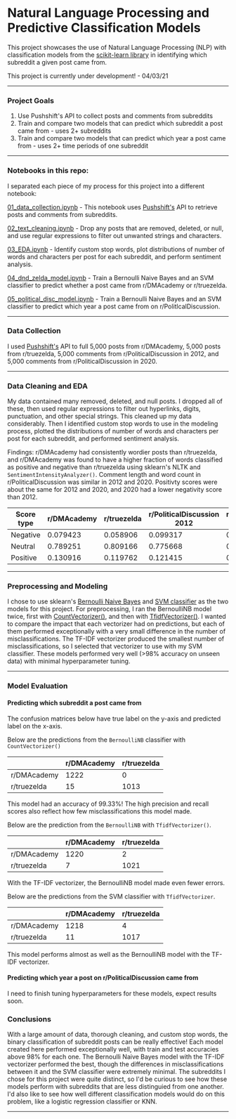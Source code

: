 # Natural Language Processing and Predictive Classification Models

This project showcases the use of Natural Language Processing (NLP) with classification models from the [scikit-learn library](https://scikit-learn.org/stable/index.html) in identifying which subreddit a given post came from. 

This project is currently under development! - 04/03/21

---

### Project Goals

1. Use Pushshift's API to collect posts and comments from subreddits
2. Train and compare two models that can predict which subreddit a post came from - uses 2+ subreddits
3. Train and compare two models that can predict which year a post came from - uses 2+ time periods of one subreddit

---

### Notebooks in this repo:

I separated each piece of my process for this project into a different notebook:

[01_data_collection.ipynb](https://git.generalassemb.ly/dgumustel/project_3/blob/master/notebooks/01_data_collection.ipynb) - This notebook uses [Pushshift's](https://github.com/pushshift/api) API to retrieve posts and comments from subreddits. 

[02_text_cleaning.ipynb](https://git.generalassemb.ly/dgumustel/project_3/blob/master/notebooks/02_text_cleaning.ipynb) - Drop any posts that are removed, deleted, or null, and use regular expressions to filter out unwanted strings and characters.

[03_EDA.ipynb](https://git.generalassemb.ly/dgumustel/project_3/blob/master/notebooks/03_EDA.ipynb) - Identify custom stop words, plot distributions of number of words and characters per post for each subreddit, and perform sentiment analysis.

[04_dnd_zelda_model.ipynb](https://git.generalassemb.ly/dgumustel/project_3/blob/master/notebooks/04_dnd_zelda_model.ipynb) - Train a Bernoulli Naive Bayes and an SVM classifier to predict whether a post came from r/DMAcademy or r/truezelda.

[05_political_disc_model.ipynb](https://git.generalassemb.ly/dgumustel/project_3/blob/master/notebooks/05_political_disc_model.ipynb) - Train a Bernoulli Naive Bayes and an SVM classifier to predict which year a post came from on r/PolitlcalDiscussion.

---

### Data Collection

I used [Pushshift's](https://github.com/pushshift/api) API to full 5,000 posts from r/DMAcademy, 5,000 posts from r/truezelda, 5,000 comments from r/PoliticalDiscussion in 2012, and 5,000 comments from r/PoliticalDiscussion in 2020. 

---

### Data Cleaning and EDA

My data contained many removed, deleted, and null posts. I dropped all of these, then used regular expressions to filter out hyperlinks, digits, punctuation, and other special strings. This cleaned up my data considerably. Then I identified custom stop words to use in the modeling process, plotted the distributions of number of words and characters per post for each subreddit, and performed sentiment analysis. 

Findings: r/DMAcademy had consistently wordier posts than r/truezelda, and r/DMAcademy was found to have a higher fraction of words classified as positive and negative than r/truezelda using sklearn's NLTK and `SentimentIntensityAnalyzer()`. Comment length and word count in r/PoliticalDiscussion was similar in 2012 and 2020. Positivty scores were about the same for 2012 and 2020, and 2020 had a lower negativity score than 2012. 

| Score type | r/DMAcademy | r/truezelda | r/PoliticalDiscussion 2012 | r/PoliticalDiscussion 2020 |
|------------|-------------|-------------|----------------------------|----------------------------|
| Negative   | 0.079423    | 0.058906    | 0.099317                   | 0.085801                   |
| Neutral    | 0.789251    | 0.809166    | 0.775668                   | 0.791869                   |
| Positive   | 0.130916    | 0.119762    | 0.121415                   | 0.119317                   |

---

### Preprocessing and Modeling

I chose to use sklearn's [Bernoulli Naive Bayes](https://scikit-learn.org/stable/modules/generated/sklearn.naive_bayes.BernoulliNB.html) and [SVM classifier](https://scikit-learn.org/stable/modules/generated/sklearn.svm.SVC.html) as the two models for this project. For preprocessing, I ran the BernoulliNB model twice, first with [CountVectorizer()](https://scikit-learn.org/stable/modules/generated/sklearn.feature_extraction.text.CountVectorizer.html), and then with [TfidfVectorizer()](https://scikit-learn.org/stable/modules/generated/sklearn.feature_extraction.text.TfidfVectorizer.html). I wanted to compare the impact that each vectorizer had on predictions, but each of them performed exceptionally with a very small difference in the number of misclassifications. The TF-IDF vectorizer produced the smallest number of misclassifications, so I selected that vectorizer to use with my SVM classifier. These models performed very well (>98% accuracy on unseen data) with minimal hyperparameter tuning. 

---

### Model Evaluation

#### Predicting which subreddit a post came from

The confusion matrices below have true label on the y-axis and predicted label on the x-axis.


Below are the predictions from the `BernoulliNB` classifier with `CountVectorizer()`

|             | r/DMAcademy | r/truezelda |
|-------------|-------------|-------------|
| r/DMAcademy | 1222        | 0           |
| r/truezelda | 15          | 1013        |

This model had an accuracy of 99.33%! The high precision and recall scores also reflect how few misclassifications this model made.

Below are the prediction from the `BernoulliNB` with `TfidfVectorizer()`. 


|             | r/DMAcademy | r/truezelda |
|-------------|-------------|-------------|
| r/DMAcademy | 1220        | 2           |
| r/truezelda | 7           | 1021        |

With the TF-IDF vectorizer, the BernoulliNB model made even fewer errors. 

Below are the predictions from the SVM classifier with `TfidfVectorizer`. 


|             | r/DMAcademy | r/truezelda |
|-------------|-------------|-------------|
| r/DMAcademy | 1218        | 4           |
| r/truezelda | 11          | 1017        |

This model performs almost as well as the BernoulliNB model with the TF-IDF vectorizer. 



#### Predicting which year a post on r/PoliticalDiscussion came from

I need to finish tuning hyperparameters for these models, expect results soon.


### Conclusions

With a large amount of data, thorough cleaning, and custom stop words, the binary classification of subreddit posts can be really effective! Each model created here performed exceptionally well, with train and test accuracies above 98% for each one. The Bernoulli Naive Bayes model with the TF-IDF vectorizer performed the best, though the differences in misclassifications between it and the SVM classifier were extremely minimal. The subreddits I chose for this project were quite distinct, so I'd be curious to see how these models perform with subreddits that are less distinguied from one another. I'd also like to see how well different classification models would do on this problem, like a logistic regression classifier or KNN. 

---
